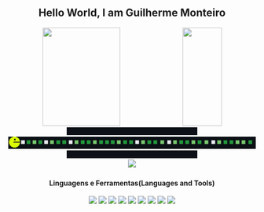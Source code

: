 <h2 align="center">Hello World, I am Guilherme Monteiro</h2>
<div align="center">
  <img height="200" width="56%" src="https://github-readme-stats.vercel.app/api?username=guifilho&count_private=true&theme=onedark&show_icons=true"/>
  <img height="200" width="40%" src="https://github-readme-stats.vercel.app/api/top-langs/?username=guifilho&theme=onedark&layout=compact&langs_count=2"/> 
</div>

<div align="center">
  <img height="16px" src="fundo-gambiarra.png"/>
  <img src="pacman-eating-commits-blocks.gif"/>
  <img height="16px" src="fundo-gambiarra.png"/>
</div>

<div align="center">
  <img src="https://gpvc.arturio.dev/guifilho"/>
</div>

<h4 align="center">Linguagens e Ferramentas(Languages and Tools)</h4>
<div align="center">
  <img height="36px" src="https://cdn.jsdelivr.net/gh/devicons/devicon/icons/html5/html5-original.svg" />
  <img height="36px" src="https://cdn.jsdelivr.net/gh/devicons/devicon/icons/css3/css3-original.svg" />
  <img height="36px" src="https://cdn.jsdelivr.net/gh/devicons/devicon/icons/sass/sass-original.svg" />
  <img height="36px" src="https://cdn.jsdelivr.net/gh/devicons/devicon/icons/javascript/javascript-original.svg" />
  <img height="36px" src="https://cdn.jsdelivr.net/gh/devicons/devicon/icons/react/react-original.svg" />
  <img height="36px" src="https://cdn.jsdelivr.net/gh/devicons/devicon/icons/python/python-original.svg" />
  <img height="36px" src="https://cdn.jsdelivr.net/gh/devicons/devicon/icons/git/git-original.svg" />
  <img height="36px" src="https://cdn.jsdelivr.net/gh/devicons/devicon/icons/ubuntu/ubuntu-plain.svg" />
  <img height="36px" src="https://cdn.jsdelivr.net/gh/devicons/devicon/icons/figma/figma-original.svg" />
</div>
